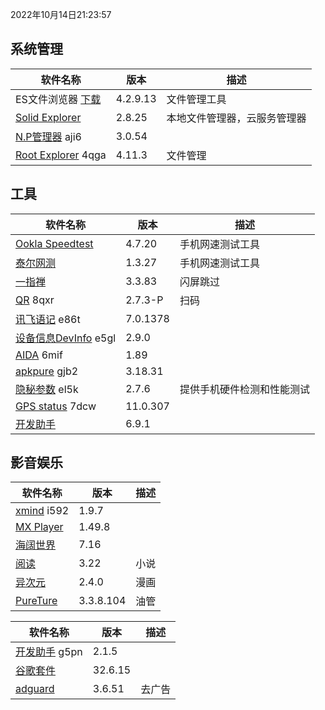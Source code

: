 2022年10月14日21:23:57

## 系统管理

| 软件名称                                                     | 版本     | 描述                         |
| ------------------------------------------------------------ | -------- | ---------------------------- |
| ES文件浏览器 [下载](https://pan.lanzoub.com/b0f1d7s2h)       | 4.2.9.13 | 文件管理工具                 |
| [Solid Explorer](https://pan.lanzoub.com/b0f19gdfa)          | 2.8.25   | 本地文件管理器，云服务管理器 |
| [N.P管理器](https://pan.lanzoub.com/b06m0cevg?pwd=aji6)  aji6 | 3.0.54   |                              |
| [Root Explorer](https://pan.lanzoub.com/b06ll1dfi?pwd=4qga)  4qga | 4.11.3   | 文件管理                     |



## 工具

| 软件名称                                                     | 版本     | 描述                       |
| ------------------------------------------------------------ | -------- | -------------------------- |
| [Ookla Speedtest](https://pan.lanzoub.com/b0f19i6af)         | 4.7.20   | 手机网速测试工具           |
| [泰尔网测](https://www.coolapk.com/apk/com.knowyou.perception) | 1.3.27   | 手机网速测试工具           |
| [一指禅](https://estar.lanzoub.com/11o)                      | 3.3.83   | 闪屏跳过                   |
| [QR](https://www.lanzoub.com/b06lnskqf?pwd=8qxr)  8qxr       | 2.7\.3-P | 扫码                       |
| [讯飞语记](https://pan.lanzoub.com/b06llc0sj?pwd=e86t) e86t  | 7.0.1378 |                            |
| [设备信息DevInfo](https://pan.lanzoub.com/b06mcp2le?pwd=e5gl)  e5gl | 2.9.0    |                            |
| [AIDA](https://www.lanzoub.com/b06lo9kqh?pwd=6mif)  6mif     | 1.89     |                            |
| [apkpure](https://www.lanzoub.com/b06ljuo9a?pwd=gjb2)  gjb2  | 3.18.31  |                            |
| [隐秘参数](https://myqqjd.lanzoub.com/b06mhavbi?pwd=el5k)  el5k | 2.7.6    | 提供手机硬件检测和性能测试 |
| [GPS status](https://myqqjd.lanzoub.com/b06ltxx5i?pwd=7dcw)  7dcw | 11.0.307 |                            |
| [开发助手](https://pan.lanzoub.com/b06lmdxmd)                | 6.9.1    |                            |



## 影音娱乐

| 软件名称                                                   | 版本      | 描述 |
| ---------------------------------------------------------- | --------- | ---- |
| [xmind](https://pan.lanzoub.com/b06lkjpah?pwd=i592)   i592 | 1.9.7     |      |
| [MX Player](https://pan.lanzoub.com/b0f19eo3c)             | 1.49.8    |      |
| [海阔世界](https://haikuo.lanzoub.com/u/GoldRiver)         | 7.16      |      |
| [阅读](https://www.coolapk.com/apk/256030)                 | 3.22      | 小说 |
| [异次元](https://www.lanzoub.com/b595600)                  | 2.4.0     | 漫画 |
| [PureTure](https://pan.lanzoub.com/b0f2lkrab)              | 3.3.8.104 | 油管 |





| 软件名称                                                    | 版本    | 描述   |
| ----------------------------------------------------------- | ------- | ------ |
| [开发助手](https://pan.lanzoub.com/b06m5xvtc?pwd=g5pn) g5pn | 2.1.5   |        |
| [谷歌套件]( https://pan.lanzoub.com/b0f195fyf)              | 32.6.15 |        |
| [adguard](https://pan.lanzoub.com/b0f19420h)                | 3.6.51  | 去广告 |

